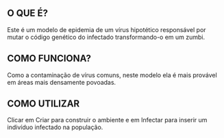 ## O QUE É?

Este é um modelo de epidemia de um vírus hipotético responsável por mutar o código genético do infectado transformando-o em um zumbi.

## COMO FUNCIONA?

Como a contaminação de vírus comuns, neste modelo ela é mais provável em áreas mais densamente povoadas.

## COMO UTILIZAR

Clicar em Criar para construir o ambiente e em Infectar para inserir um indivíduo infectado na população.
